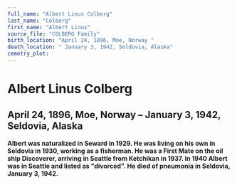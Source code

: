 ```yaml
---
full_name: "Albert Linus Colberg"
last_name: "Colberg"
first_name: "Albert Linus"
source_file: "COLBERG Family"
birth_location: "April 24, 1896, Moe, Norway "
death_location: " January 3, 1942, Seldovia, Alaska"
cemetry_plot: 
---
```

# Albert Linus Colberg

## April 24, 1896, Moe, Norway – January 3, 1942, Seldovia, Alaska

**Albert was naturalized in Seward in 1929. He was living on his own in
Seldovia in 1930, working as a fisherman. He was a First Mate on the oil
ship Discoverer, arriving in Seattle from Ketchikan in 1937. In 1940
Albert was in Seattle and listed as "divorced". He died of pneumonia in
Seldovia, January 3, 1942.**

